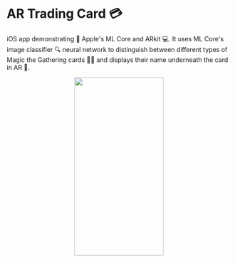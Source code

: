 # AR Trading Card 💳
iOS app demonstrating 🍎 Apple's ML Core and ARkit 💻. It uses ML Core's image classifier 🔍 neural network to distinguish between different types of Magic the Gathering cards 🧙‍♂️ and displays their name underneath the card in AR 👀.

<div align="center">
<img src="ar_trading_card_demo.GIF" width="200" height="400" />
</div>
